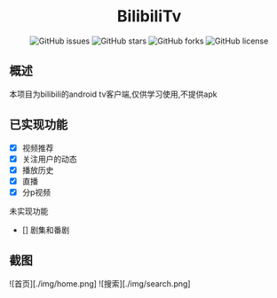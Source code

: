 <h1 align="center">BilibiliTv</h1>
<p align="center">
    <a href="https://github.com/peacefulprogram/BilibiliTv/issues" style="text-decoration:none">
        <img src="https://img.shields.io/github/issues/peacefulprogram/BilibiliTv.svg" alt="GitHub issues"/>
    </a>
    <a href="https://github.com/peacefulprogram/BilibiliTv/stargazers" style="text-decoration:none" >
        <img src="https://img.shields.io/github/stars/peacefulprogram/BilibiliTv.svg" alt="GitHub stars"/>
    </a>
    <a href="https://github.com/peacefulprogram/BilibiliTv/network" style="text-decoration:none" >
        <img src="https://img.shields.io/github/forks/peacefulprogram/BilibiliTv.svg" alt="GitHub forks"/>
    </a>
    <a href="https://github.com/peacefulprogram/BilibiliTv/blob/master/LICENSE" style="text-decoration:none" >
        <img src="https://img.shields.io/badge/License-CC%20BY--NC%204.0-lightgrey.svg" alt="GitHub license"/>
    </a>
</p>

## 概述

本项目为bilibili的android tv客户端,仅供学习使用,不提供apk
## 已实现功能
- [x] 视频推荐
- [x] 关注用户的动态
- [x] 播放历史
- [x] 直播
- [x] 分p视频

未实现功能
- [] 剧集和番剧

## 截图
![首页][./img/home.png]
![搜索][./img/search.png]
